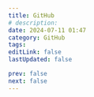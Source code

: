 ```yaml
---
title: GitHub
# description:
date: 2024-07-11 01:47
category: GitHub
tags:
editLink: false
lastUpdated: false

prev: false
next: false
---
```


<RouteCatalog :category="$frontmatter.category" />
